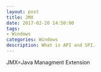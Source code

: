 ```yaml
---
layout: post
title: JMX
date: 2017-02-20 14:50:00
tags:
- Windows
categories: Windows
description: What is API and SPI.
---
```


JMX=Java Managment Extension
